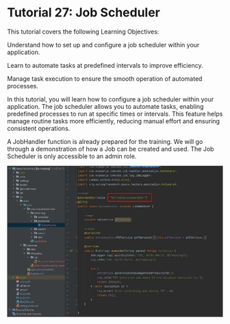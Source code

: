 # Tutorial 27: Job Scheduler

This tutorial covers the following Learning Objectives:



Understand how to set up and configure a job scheduler within your application.

Learn to automate tasks at predefined intervals to improve efficiency.

Manage task execution to ensure the smooth operation of automated processes.



In this tutorial, you will learn how to configure a job scheduler within your application. The job scheduler allows you to automate tasks, enabling predefined processes to run at specific times or intervals. This feature helps manage routine tasks more efficiently, reducing manual effort and ensuring consistent operations.





A JobHandler function is already prepared for the training. We will go through a demonstration of how a Job can be created and used. The Job Scheduler is only accessible to an admin role.





![Image Description](./images/image_166.jpeg)

